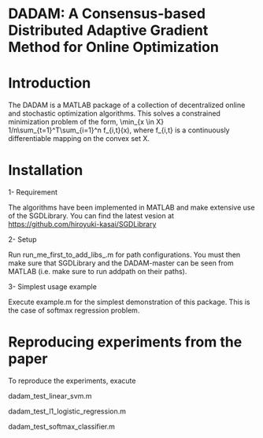 # DADAM: A Consensus-based Distributed Adaptive Gradient Method for Online Optimization

# Introduction

The DADAM is a MATLAB package of a collection of decentralized online and stochastic optimization algorithms. This solves a constrained minimization problem of the form, \min_{x \in X} 1/n\sum_{t=1}^T\sum_{i=1}^n f_{i,t}(x), where f_{i,t} is a continuously differentiable mapping on the convex set X.

# Installation

 1- Requirement
 
The algorithms have been implemented in MATLAB and make extensive use of the SGDLibrary. You can find the latest vesion at https://github.com/hiroyuki-kasai/SGDLibrary 


 2- Setup
 
Run run_me_first_to_add_libs_.m for path configurations.
You must then make sure that SGDLibrary and the DADAM-master can be seen from MATLAB (i.e. make sure to run addpath on their paths).

 3- Simplest usage example
 
Execute example.m for the simplest demonstration of this package. This is the case of softmax regression problem.


# Reproducing experiments from the paper
To reproduce the experiments, exacute

dadam_test_linear_svm.m 

dadam_test_l1_logistic_regression.m 

dadam_test_softmax_classifier.m




